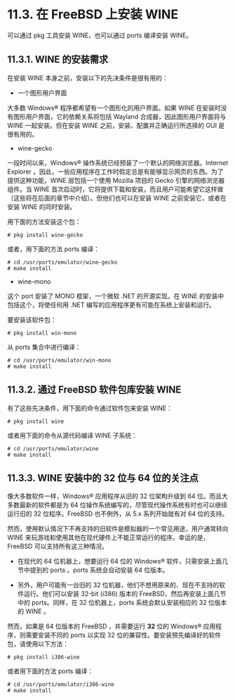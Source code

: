 # 11.3. 在 FreeBSD 上安装 WINE

可以通过 pkg 工具安装 WINE，也可以通过 ports 编译安装 WINE。

## 11.3.1. WINE 的安装需求

在安装 WINE 本身之前，安装以下的先决条件是很有用的：

- 一个图形用户界面

大多数 Windows® 程序都希望有一个图形化的用户界面。如果 WINE 在安装时没有图形用户界面，它的依赖关系将包括 Wayland 合成器，因此图形用户界面将与 WINE 一起安装。但在安装 WINE 之前，安装、配置并正确运行所选择的 GUI 是很有用的。

- wine-gecko

一段时间以来，Windows® 操作系统已经预装了一个默认的网络浏览器。Internet Explorer 。因此，一些应用程序在工作时假定总是有能够显示网页的东西。为了提供这种功能，WINE 层包括一个使用 Mozilla 项目的 Gecko 引擎的网络浏览器组件。当 WINE 首次启动时，它将提供下载和安装，而且用户可能希望它这样做（这些将在后面的章节中介绍）。但他们也可以在安装 WINE 之前安装它，或者在安装 WINE 的同时安装。

用下面的方法安装这个包：
```
# pkg install wine-gecko
```
或者，用下面的方法 ports 编译：
```
# cd /usr/ports/emulator/wine-gecko
# make install
```
- wine-mono

这个 port 安装了 MONO 框架，一个微软 .NET 的开源实现。在 WINE 的安装中包括这个，将使任何用 .NET 编写的应用程序更有可能在系统上安装和运行。

要安装该软件包：
```
# pkg install win-mono
```
从 ports 集合中进行编译：
```
# cd /usr/ports/emulator/win-mono
# make install
```
## 11.3.2. 通过 FreeBSD 软件包库安装 WINE

有了这些先决条件，用下面的命令通过软件包来安装 WINE：
```
# pkg install wine
```
或者用下面的命令从源代码编译 WINE 子系统：
```
# cd /usr/ports/emulator/wine
# make install
```
## 11.3.3.  WINE 安装中的 32 位与 64 位的关注点
像大多数软件一样，Windows® 应用程序从旧的 32 位架构升级到 64 位。而且大多数最新的软件都是为 64 位操作系统编写的，尽管现代操作系统有时也可以继续运行旧的 32 位程序。FreeBSD 也不例外，从 5.x 系列开始就有对 64 位的支持。

然而，使用默认情况下不再支持的旧软件是模拟器的一个常见用途，用户通常转向 WINE 来玩游戏和使用其他在现代硬件上不能正常运行的程序。幸运的是，FreeBSD 可以支持所有这三种情况。

- 在现代的 64 位机器上，想要运行 64 位的 Windows® 软件，只需安装上面几节中提到的 ports 。ports 系统会自动安装 64 位版本。

- 另外，用户可能有一台旧的 32 位机器，他们不想用原来的、现在不支持的软件运行。他们可以安装 32-bit (i386) 版本的 FreeBSD，然后再安装上面几节中的 ports。同样，在 32 位机器上，ports 系统会默认安装相应的 32 位版本的 WINE 。

然而，如果是 64 位版本的 FreeBSD ，并需要运行 **32** 位的 Windows® 应用程序，则需要安装不同的 ports 以实现 32 位的兼容性。要安装预先编译好的软件包，请使用以下方法：
```
# pkg install i386-wine
```
或者用下面的方法 ports 编译：
```
# cd /usr/ports/emulator/i386-wine
# make install
```
